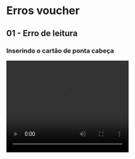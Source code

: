 # Erros voucher

## 01 - Erro de leitura

### Inserindo o cartão de ponta cabeça

<video width="320" height="240" controls>
  <source src="Vídeos/01-vr_read_error.mp4" type="video/mp4">
</video>
